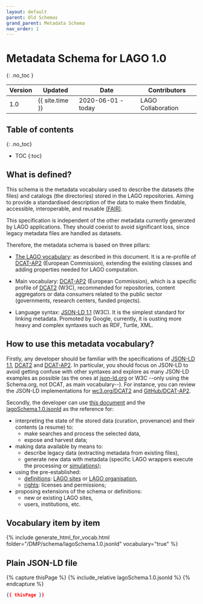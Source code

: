 ```yaml
---
layout: default
parent: Old Schemas
grand_parent: Metadata Schema
nav_order: 1
---
```


# Metadata Schema for LAGO 1.0
{: .no_toc }

|Version| Updated | Date |Contributors|
|-------|---------|------|------------|
| 1.0   | {{ site.time }} | 2020-06-01 - today | LAGO Collaboration |

## Table of contents
{: .no_toc}

- TOC
{:toc}

## What is defined?

This schema is the metadata vocabulary used to describe the datasets (the files) and catalogs (the directories) stored in the LAGO repositories. Aiming to provide a standardised description of the data to make them findable, accessible, interoperable, and reusable [(FAIR)](https://www.go-fair.org/fair-principles/). 

This specification is independent of the other metadata currently generated by LAGO applications. They should coexist to avoid significant loss, since legacy metadata files are handled as datasets. 

Therefore, the metadata schema is based on three pillars:

- [The LAGO vocabulary](./lagoSchema.1.0.jsonld): as described in this document. It is a re-profile of [DCAT-AP2](https://joinup.ec.europa.eu/collection/semantic-interoperability-community-semic/solution/dcat-application-profile-data-portals-europe) (European Commission), extending the existing classes and adding properties needed for LAGO computation.

- Main vocabulary: [DCAT-AP2](https://joinup.ec.europa.eu/collection/semantic-interoperability-community-semic/solution/dcat-application-profile-data-portals-europe) (European Commission), which is a specific profile of [DCAT2](https://www.w3.org/TR/vocab-dcat-2/) (W3C), recommended for repositories, content aggregators or data consumers related to the public sector (governments, research centers, funded projects).

- Language syntax: [JSON-LD 1.1](https://json-ld.org/spec/latest/json-ld/) (W3C). It is the simplest standard for linking metadata. Promoted by Google, currently, it is ousting more heavy and complex syntaxes such as RDF, Turtle, XML.  


## How to use this metadata vocabulary?

Firstly, any developer should be familiar with the specifications of [JSON-LD 1.1](https://json-ld.org/spec/latest/json-ld/), [DCAT2](https://www.w3.org/TR/vocab-dcat-2/) and [DCAT-AP2](https://joinup.ec.europa.eu/collection/semantic-interoperability-community-semic/solution/dcat-application-profile-data-portals-europe). In particular, you should focus on JSON-LD to avoid getting confuse with other syntaxes and explore as many JSON-LD examples as possible (as the ones at [json-ld.org](https://json-ld.org/) or W3C --only using the Schema.org, not DCAT, as main vocabulary--). For instance, you can review the JSON-LD implementations for [wc3.org/DCAT2](https://www.w3.org/ns/dcat2.jsonld) and [GitHub/DCAT-AP2](https://github.com/SEMICeu/DCAT-AP/tree/master/releases).

Secondly, the developer can use [this document](./lagoSchema.1.0.md) and the [lagoSchema.1.0.jsonld](./lagoSchema.1.0.jsonld) as the reference for:
- interpreting the state of the stored data (curation, provenance) and their contents (a resume) to:
    - make searches and process the selected data, 
    - expose and harvest data;
- making data available by means to: 
    - describe legacy data (extracting metadata from existing files),
    - generate new data with metadata (specific LAGO wrappers execute the processing or [simulations](examples/sims/simulationExample.md));
- using the pre-established:
    - [definitions](/defs/index.md): [LAGO sites](/defs/lagoSites.md) or [LAGO organisation](/defs/lagoOrganisation.md),
    - [rights](/rights/index.md): licenses and permissions;
- proposing extensions of the schema or definitions:
    - new or existing LAGO sites,
    - users, institutions, etc.


## Vocabulary item by item

{% include generate_html_for_vocab.html folder="/DMP/schema/lagoSchema.1.0.jsonld" vocabulary="true" %}


## Plain JSON-LD file

{% capture thisPage %}
    {% include_relative lagoSchema.1.0.jsonld %}
{% endcapture %}
```json
{{ thisPage }}
```


